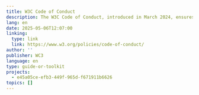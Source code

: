 ```yaml
---
title: W3C Code of Conduct
description: The W3C Code of Conduct, introduced in March 2024, ensures a respectful and inclusive environment within the W3C community. It sets expectations for behavior, identifies unacceptable actions, and provides procedures for addressing issues. The Code applies to all W3C members and is reviewed regularly.
lang: en
date: 2025-05-06T12:07:00
linking:
  type: link
  link: https://www.w3.org/policies/code-of-conduct/
author: ''
publisher: WC3
language: en
type: guide-or-toolkit
projects:
  - e45a05ce-efb3-449f-965d-f671911b6626
topics: []
---
```


